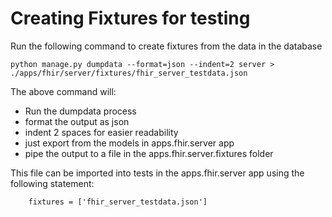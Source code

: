 # Creating Fixtures for testing

Run the following command to create fixtures from the data in the database

    python manage.py dumpdata --format=json --indent=2 server > ./apps/fhir/server/fixtures/fhir_server_testdata.json

The above command will:
 - Run the dumpdata process
 - format the output as json
 - indent 2 spaces for easier readability
 - just export from the models in apps.fhir.server app
 - pipe the output to a file in the apps.fhir.server.fixtures folder
 
This file can be imported into tests in the apps.fhir.server app using the following 
statement:

        fixtures = ['fhir_server_testdata.json']

